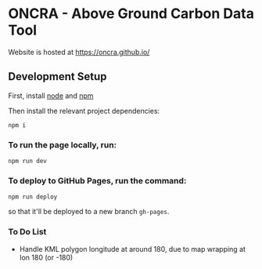 # ONCRA - Above Ground Carbon Data Tool

Website is hosted at https://oncra.github.io/

## Development Setup 
First, install [node](https://nodejs.org/en) and [npm](https://docs.npmjs.com/downloading-and-installing-node-js-and-npm)

Then install the relevant project dependencies:
```
npm i
```

### To run the page locally, run:
```
npm run dev
```


### To deploy to GitHub Pages, run the command:
```
npm run deploy
```
so that it'll be deployed to a new branch `gh-pages`.


### To Do List
- Handle KML polygon longitude at around 180, due to map wrapping at lon 180 (or -180)